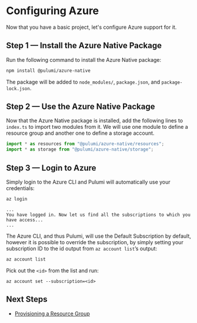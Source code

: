 # Configuring Azure

Now that you have a basic project, let's configure Azure support for it.

## Step 1 &mdash; Install the Azure Native Package

Run the following command to install the Azure Native package:

```bash
npm install @pulumi/azure-native
```

The package will be added to `node_modules/`, `package.json`, and `package-lock.json`.

## Step 2 &mdash; Use the Azure Native Package

Now that the Azure Native package is installed, add the following lines to `index.ts` to import two modules from it. We will use one module to define a resource group and another one to define a storage account.

```ts
import * as resources from "@pulumi/azure-native/resources";
import * as storage from "@pulumi/azure-native/storage";
```

## Step 3 &mdash; Login to Azure

Simply login to the Azure CLI and Pulumi will automatically use your credentials:

```bash
az login
```

```
...
You have logged in. Now let us find all the subscriptions to which you have access...
...
```

The Azure CLI, and thus Pulumi, will use the Default Subscription by default, however it is possible to override the subscription, by simply setting your subscription ID to the id output from `az account list`’s output:

```bash
az account list
```

Pick out the `<id>` from the list and run:

```
az account set --subscription=<id>
```

## Next Steps

* [Provisioning a Resource Group](./03-provisioning-infrastructure.md)